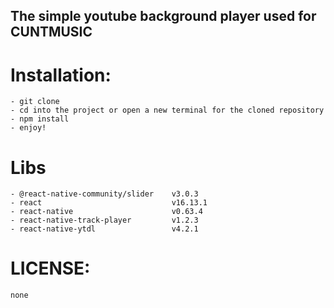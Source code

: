 ## The simple youtube background player used for CUNTMUSIC

# Installation:
    - git clone
    - cd into the project or open a new terminal for the cloned repository
    - npm install
    - enjoy!
    
# Libs
    - @react-native-community/slider    v3.0.3
    - react                             v16.13.1
    - react-native                      v0.63.4
    - react-native-track-player         v1.2.3
    - react-native-ytdl                 v4.2.1 

# LICENSE:
    none
